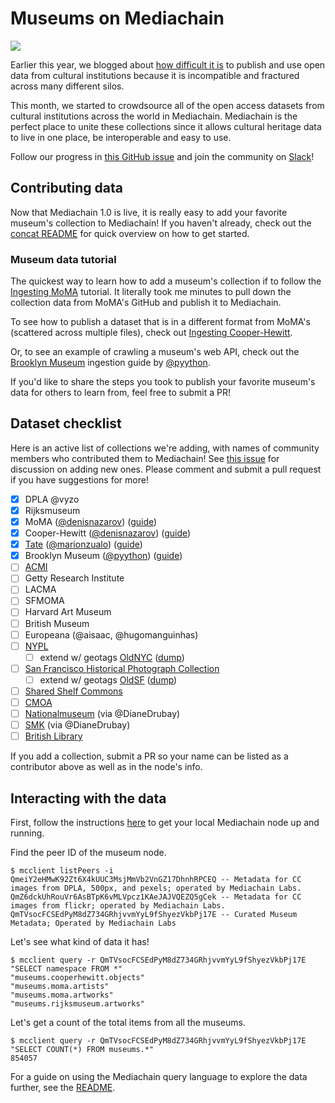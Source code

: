# Museums on Mediachain
![](https://cdn-images-1.medium.com/max/1800/1*ru1HtO5OfLm3HbJQ-LTjrA.jpeg)

Earlier this year, we blogged about [how difficult it is](https://blog.mediachain.io/bringing-cultural-metadata-to-life-12cc118b2298#.qkd1u3fjj) to publish and use open data from cultural institutions because it is incompatible and fractured across many different silos.

This month, we started to crowdsource all of the open access datasets from cultural institutions across the world in Mediachain. Mediachain is the perfect place to unite these collections since it allows cultural heritage data to live in one place, be interoperable and easy to use.

Follow our progress in [this GitHub issue](https://github.com/mediachain/apps/issues/5) and join the community on [Slack](http://slack.mediachain.io)!

## Contributing data
Now that Mediachain 1.0 is live, it is really easy to add your favorite museum's collection to Mediachain! If you haven't already, check out the [concat README](http://github.com/mediachain/concat) for quick overview on how to get started.

### Museum data tutorial
The quickest way to learn how to add a museum's collection if to follow the [Ingesting MoMA](https://github.com/mediachain/apps/blob/master/museums/moma.md) tutorial. It literally took me minutes to pull down the collection data from MoMA's GitHub and publish it to Mediachain.

To see how to publish a dataset that is in a different format from MoMA's (scattered across multiple files), check out [Ingesting Cooper-Hewitt](https://github.com/mediachain/apps/blob/master/museums/cooper-hewitt.md).

Or, to see an example of crawling a museum's web API, check out the [Brooklyn Museum](https://github.com/Pyython/brooklyn-museum-mediachain) ingestion guide by [@pyython](https://github.com/Pyython).

If you'd like to share the steps you took to publish your favorite museum's data for others to learn from, feel free to submit a PR!

## Dataset checklist
Here is an active list of collections we're adding, with names of community members who contributed them to Mediachain! See [this issue](https://github.com/mediachain/apps/issues/5) for discussion on adding new ones. Please comment and submit a pull request if you have suggestions for more!

- [x] DPLA @vyzo
- [x] Rijksmuseum
- [x] MoMA ([@denisnazarov](https://github.com/denisnazarov)) ([guide](https://github.com/mediachain/apps/blob/master/museums/moma.md))
- [x] Cooper-Hewitt ([@denisnazarov](https://github.com/denisnazarov)) ([guide](https://github.com/mediachain/apps/blob/master/museums/cooper-hewitt.md))
- [x] [Tate](https://github.com/tategallery/collection) ([@marionzualo](https://github.com/marionzualo))  ([guide](https://github.com/mediachain/apps/blob/master/museums/tate.md))
- [x] Brooklyn Museum ([@pyython](https://github.com/pyython)) ([guide](https://github.com/Pyython/brooklyn-museum-mediachain))
- [ ] [ACMI](https://github.com/acmilabs/collection)
- [ ] Getty Research Institute
- [ ] LACMA
- [ ] SFMOMA
- [ ] Harvard Art Museum
- [ ] British Museum
- [ ] Europeana (@aisaac, @hugomanguinhas)
- [ ] [NYPL](https://github.com/NYPL-publicdomain/data-and-utilities)
  - [ ] extend w/ geotags [OldNYC](https://www.oldnyc.org/) ([dump](https://github.com/oldnyc/oldnyc.github.io/raw/master/data.json))
- [ ] [San Francisco Historical Photograph Collection](http://sfpl.org/index.php?pg=0200000301)
  - [ ] extend w/ geotags [OldSF](http://www.oldsf.org/) ([dump](http://www.oldsf.org/records.js.zip))
- [ ] [Shared Shelf Commons](http://www.sscommons.org/openlibrary/welcome.html#1)
- [ ] [CMOA](https://github.com/cmoa/collection)
- [ ] [Nationalmuseum](http://www.nationalmuseum.se/wikimediacommonseng) (via @DianeDrubay)
- [ ] [SMK](http://www.smk.dk/en/use-of-images-and-text/free-download-of-artworks/) (via @DianeDrubay)
- [ ] [British Library](http://www.openculture.com/2013/12/british-library-puts-1000000-images-into-public-domain.html)

If you add a collection, submit a PR so your name can be listed as a contributor above as well as in the node's info.

## Interacting with the data
First, follow the instructions [here](http://github.com/mediachain/concat) to get your local Mediachain node up and running.

Find the peer ID of the museum node.
```
$ mcclient listPeers -i
QmeiY2eHMwK92Zt6X4kUUC3MsjMmVb2VnGZ17DhnhRPCEQ -- Metadata for CC images from DPLA, 500px, and pexels; operated by Mediachain Labs.
QmZ6dckUhRouVr6AsBTpK6vMLVpcz1KAeJAJVQEZQ5gCek -- Metadata for CC images from flickr; operated by Mediachain Labs.
QmTVsocFCSEdPyM8dZ734GRhjvvmYyL9fShyezVkbPj17E -- Curated Museum Metadata; Operated by Mediachain Labs
```

Let's see what kind of data it has!
```
$ mcclient query -r QmTVsocFCSEdPyM8dZ734GRhjvvmYyL9fShyezVkbPj17E "SELECT namespace FROM *"
"museums.cooperhewitt.objects"
"museums.moma.artists"
"museums.moma.artworks"
"museums.rijksmuseum.artworks"
```

Let's get a count of the total items from all the museums.
```
$ mcclient query -r QmTVsocFCSEdPyM8dZ734GRhjvvmYyL9fShyezVkbPj17E "SELECT COUNT(*) FROM museums.*"
854057
```

For a guide on using the Mediachain query language to explore the data further, see the [README](https://github.com/mediachain/concat#basic-operations).
